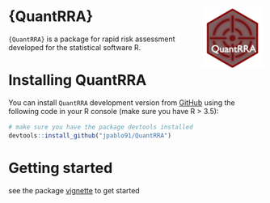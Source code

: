 # {QuantRRA} <img src="img/Icon.png" align="right" alt="" width="120" />

`{QuantRRA}` is a package for rapid risk assessment developed for the statistical software R.

# Installing QuantRRA

You can install `QuantRRA` development version from [GitHub](https://github.com/jpablo91/QuantRRA) using the following code in your R console (make sure you have R > 3.5):

```r
# make sure you have the package devtools installed
devtools::install_github("jpablo91/QuantRRA")
```

# Getting started

see the package [vignette](vignette/GettingStarted.md) to get started
